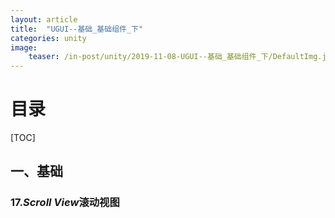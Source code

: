 ```yaml
---
layout: article
title:  "UGUI--基础_基础组件_下"
categories: unity
image:
    teaser: /in-post/unity/2019-11-08-UGUI--基础_基础组件_下/DefaultImg.jpg
---
```


# 目录

[TOC]

## 一、基础

### 17.*Scroll View*滚动视图


